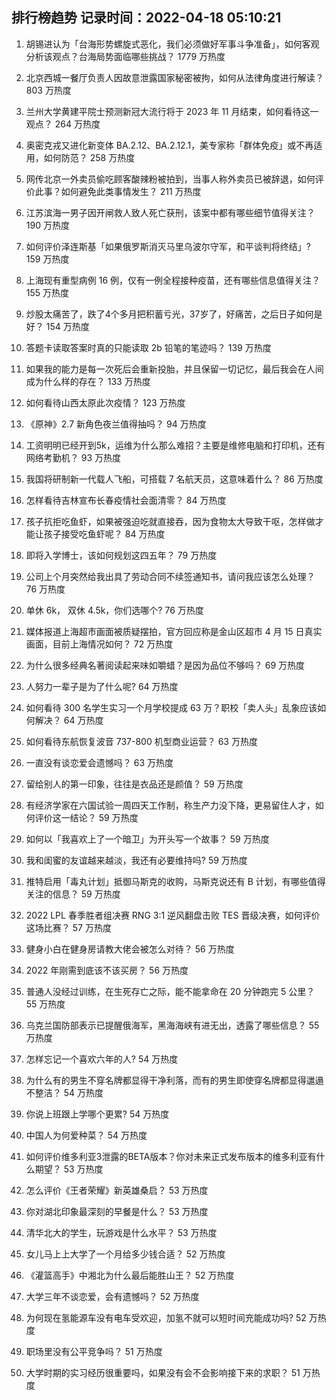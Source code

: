 
## 排行榜趋势 记录时间：2022-04-18 05:10:21
  
  1. 胡锡进认为「台海形势螺旋式恶化，我们必须做好军事斗争准备」，如何客观分析该观点？台海局势面临哪些挑战？ 1779 万热度
    
  2. 北京西城一餐厅负责人因故意泄露国家秘密被拘，如何从法律角度进行解读？ 803 万热度
    
  3. 兰州大学黄建平院士预测新冠大流行将于 2023 年 11 月结束，如何看待这一观点？ 264 万热度
    
  4. 奥密克戎又进化新变体 BA.2.12、BA.2.12.1，美专家称「群体免疫」或不再适用，如何防范？ 258 万热度
    
  5. 网传北京一外卖员偷吃顾客酸辣粉被拍到，当事人称外卖员已被辞退，如何评价此事？如何避免此类事情发生？ 211 万热度
    
  6. 江苏滨海一男子因开闸救人致人死亡获刑，该案中都有哪些细节值得关注？ 190 万热度
    
  7. 如何评价泽连斯基「如果俄罗斯消灭马里乌波尔守军，和平谈判将终结」? 159 万热度
    
  8. 上海现有重型病例 16 例，仅有一例全程接种疫苗，还有哪些信息值得关注？ 155 万热度
    
  9. 炒股太痛苦了，跌了4个多月把积蓄亏光，37岁了，好痛苦，之后日子如何是好？ 154 万热度
    
  10. 答题卡读取答案时真的只能读取 2b 铅笔的笔迹吗？ 139 万热度
    
  11. 如果我的能力是每一次死后会重新投胎，并且保留一切记忆，最后我会在人间成为什么样的存在？ 133 万热度
    
  12. 如何看待山西太原此次疫情？ 123 万热度
    
  13. 《原神》2.7 新角色夜兰值得抽吗？ 94 万热度
    
  14. 工资明明已经开到5k，运维为什么那么难招？主要是维修电脑和打印机，还有网络考勤机？ 93 万热度
    
  15. 我国将研制新一代载人飞船，可搭载 7 名航天员，这意味着什么？ 86 万热度
    
  16. 怎样看待吉林宣布长春疫情社会面清零？ 84 万热度
    
  17. 孩子抗拒吃鱼虾，如果被强迫吃就直接吞，因为食物太大导致干呕，怎样做才能让孩子接受吃鱼虾呢？ 84 万热度
    
  18. 即将入学博士，该如何规划这四五年？ 79 万热度
    
  19. 公司上个月突然给我出具了劳动合同不续签通知书，请问我应该怎么处理？ 76 万热度
    
  20. 单休 6k， 双休 4.5k，你们选哪个? 76 万热度
    
  21. 媒体报道上海超市画面被质疑摆拍，官方回应称是金山区超市 4 月 15 日真实画面，目前上海情况如何？ 72 万热度
    
  22. 为什么很多经典名著阅读起来味如嚼蜡？是因为品位不够吗？ 69 万热度
    
  23. 人努力一辈子是为了什么呢? 64 万热度
    
  24. 如何看待 300 名学生实习一个月学校提成 63 万？职校「卖人头」乱象应该如何解决？ 64 万热度
    
  25. 如何看待东航恢复波音 737-800 机型商业运营？ 63 万热度
    
  26. 一直没有谈恋爱会遗憾吗？ 63 万热度
    
  27. 留给别人的第一印象，往往是衣品还是颜值？ 59 万热度
    
  28. 有经济学家在六国试验一周四天工作制，称生产力没下降，更易留住人才，如何评价这一结论？ 59 万热度
    
  29. 如何以「我喜欢上了一个暗卫」为开头写一个故事？ 59 万热度
    
  30. 我和闺蜜的友谊越来越淡，我还有必要维持吗? 59 万热度
    
  31. 推特启用「毒丸计划」抵御马斯克的收购，马斯克说还有 B 计划，有哪些值得关注的信息？ 59 万热度
    
  32. 2022 LPL 春季胜者组决赛 RNG 3:1 逆风翻盘击败 TES 晋级决赛，如何评价这场比赛？ 57 万热度
    
  33. 健身小白在健身房请教大佬会被怎么对待？ 56 万热度
    
  34. 2022 年刚需到底该不该买房？ 56 万热度
    
  35. 普通人没经过训练，在生死存亡之际，能不能拿命在 20 分钟跑完 5 公里？ 55 万热度
    
  36. 乌克兰国防部表示已提醒俄海军，黑海海峡有进无出，透露了哪些信息？ 55 万热度
    
  37. 怎样忘记一个喜欢六年的人? 54 万热度
    
  38. 为什么有的男生不穿名牌都显得干净利落，而有的男生即使穿名牌都显得邋遢不整洁？ 54 万热度
    
  39. 你说上班跟上学哪个更累? 54 万热度
    
  40. 中国人为何爱种菜？ 54 万热度
    
  41. 如何评价维多利亚3泄露的BETA版本？你对未来正式发布版本的维多利亚有什么期望？ 53 万热度
    
  42. 怎么评价《王者荣耀》新英雄桑启？ 53 万热度
    
  43. 你对湖北印象最深刻的早餐是什么？ 53 万热度
    
  44. 清华北大的学生，玩游戏是什么水平？ 53 万热度
    
  45. 女儿马上上大学了一个月给多少钱合适？ 52 万热度
    
  46. 《灌篮高手》中湘北为什么最后能胜山王？ 52 万热度
    
  47. 大学三年不谈恋爱，会有遗憾吗？ 52 万热度
    
  48. 为何现在氢能源车没有电车受欢迎，加氢不就可以短时间充能成功吗? 52 万热度
    
  49. 职场里没有公平竞争吗？ 51 万热度
    
  50. 大学时期的实习经历很重要吗，如果没有会不会影响接下来的求职？ 51 万热度
    